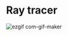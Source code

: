 # Ray tracer
![ezgif com-gif-maker](https://user-images.githubusercontent.com/59229663/142220832-51e724df-a141-40ba-9c99-a46ab27a1285.gif)
